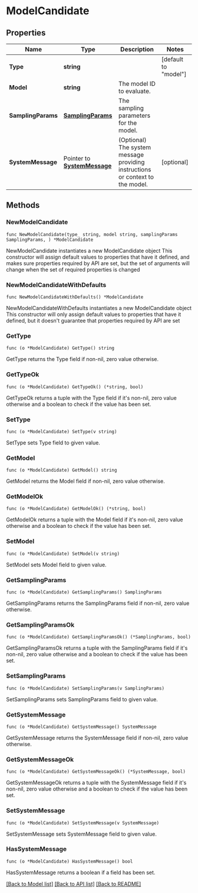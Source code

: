 # ModelCandidate

## Properties

Name | Type | Description | Notes
------------ | ------------- | ------------- | -------------
**Type** | **string** |  | [default to "model"]
**Model** | **string** | The model ID to evaluate. | 
**SamplingParams** | [**SamplingParams**](SamplingParams.md) | The sampling parameters for the model. | 
**SystemMessage** | Pointer to [**SystemMessage**](SystemMessage.md) | (Optional) The system message providing instructions or context to the model. | [optional] 

## Methods

### NewModelCandidate

`func NewModelCandidate(type_ string, model string, samplingParams SamplingParams, ) *ModelCandidate`

NewModelCandidate instantiates a new ModelCandidate object
This constructor will assign default values to properties that have it defined,
and makes sure properties required by API are set, but the set of arguments
will change when the set of required properties is changed

### NewModelCandidateWithDefaults

`func NewModelCandidateWithDefaults() *ModelCandidate`

NewModelCandidateWithDefaults instantiates a new ModelCandidate object
This constructor will only assign default values to properties that have it defined,
but it doesn't guarantee that properties required by API are set

### GetType

`func (o *ModelCandidate) GetType() string`

GetType returns the Type field if non-nil, zero value otherwise.

### GetTypeOk

`func (o *ModelCandidate) GetTypeOk() (*string, bool)`

GetTypeOk returns a tuple with the Type field if it's non-nil, zero value otherwise
and a boolean to check if the value has been set.

### SetType

`func (o *ModelCandidate) SetType(v string)`

SetType sets Type field to given value.


### GetModel

`func (o *ModelCandidate) GetModel() string`

GetModel returns the Model field if non-nil, zero value otherwise.

### GetModelOk

`func (o *ModelCandidate) GetModelOk() (*string, bool)`

GetModelOk returns a tuple with the Model field if it's non-nil, zero value otherwise
and a boolean to check if the value has been set.

### SetModel

`func (o *ModelCandidate) SetModel(v string)`

SetModel sets Model field to given value.


### GetSamplingParams

`func (o *ModelCandidate) GetSamplingParams() SamplingParams`

GetSamplingParams returns the SamplingParams field if non-nil, zero value otherwise.

### GetSamplingParamsOk

`func (o *ModelCandidate) GetSamplingParamsOk() (*SamplingParams, bool)`

GetSamplingParamsOk returns a tuple with the SamplingParams field if it's non-nil, zero value otherwise
and a boolean to check if the value has been set.

### SetSamplingParams

`func (o *ModelCandidate) SetSamplingParams(v SamplingParams)`

SetSamplingParams sets SamplingParams field to given value.


### GetSystemMessage

`func (o *ModelCandidate) GetSystemMessage() SystemMessage`

GetSystemMessage returns the SystemMessage field if non-nil, zero value otherwise.

### GetSystemMessageOk

`func (o *ModelCandidate) GetSystemMessageOk() (*SystemMessage, bool)`

GetSystemMessageOk returns a tuple with the SystemMessage field if it's non-nil, zero value otherwise
and a boolean to check if the value has been set.

### SetSystemMessage

`func (o *ModelCandidate) SetSystemMessage(v SystemMessage)`

SetSystemMessage sets SystemMessage field to given value.

### HasSystemMessage

`func (o *ModelCandidate) HasSystemMessage() bool`

HasSystemMessage returns a boolean if a field has been set.


[[Back to Model list]](../README.md#documentation-for-models) [[Back to API list]](../README.md#documentation-for-api-endpoints) [[Back to README]](../README.md)


